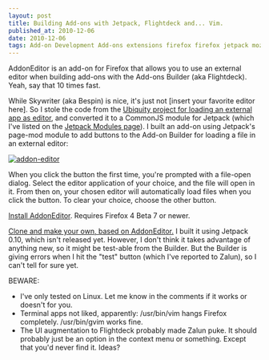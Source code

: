 ```yaml
---
layout: post
title: Building Add-ons with Jetpack, Flightdeck and... Vim.
published_at: 2010-12-06
date: 2010-12-06
tags: Add-on Development Add-ons extensions firefox firefox jetpack mozilla
---
```


AddonEditor is an add-on for Firefox that allows you to use an external editor when building add-ons with the Add-ons Builder (aka Flightdeck). Yeah, say that 10 times fast.

While Skywriter (aka Bespin) is nice, it's just not [insert your favorite editor here]. So I stole the code from the [Ubiquity project for loading an external app as editor](http://bit.ly/gZQIiP), and converted it to a CommonJS module for Jetpack (which I've listed on the [Jetpack Modules page](http://mzl.la/aDar20)). I built an add-on using Jetpack's page-mod module to add buttons to the Add-on Builder for loading a file in an external editor:

[![](http://autonome.files.wordpress.com/2010/12/addon-editor.png "addon-editor")](addon-editor.png)

When you click the button the first time, you're prompted with a file-open dialog. Select the editor application of your choice, and the file will open in it. From then on, your chosen editor will automatically load files when you click the button. To clear your choice, choose the other button.

[Install AddonEditor](http://bit.ly/eDVYEo). Requires Firefox 4 Beta 7 or newer.

[Clone and make your own, based on AddonEditor.](http://bit.ly/idHrqa) I built it using  Jetpack 0.10, which isn't released yet. However, I don't think it takes advantage of anything new, so it might be test-able from the Builder. But the Builder is giving errors when I hit the "test" button (which I've reported to Zalun), so I can't tell for sure yet.

BEWARE:

*   I've only tested on Linux. Let me know in the comments if it works or doesn't for you.
*   Terminal apps not liked, apparently: /usr/bin/vim hangs Firefox completely. /usr/bin/gvim works fine.
*   The UI augmentation to Flightdeck probably made Zalun puke. It should probably just be an option in the context menu or something. Except that you'd never find it. Ideas?